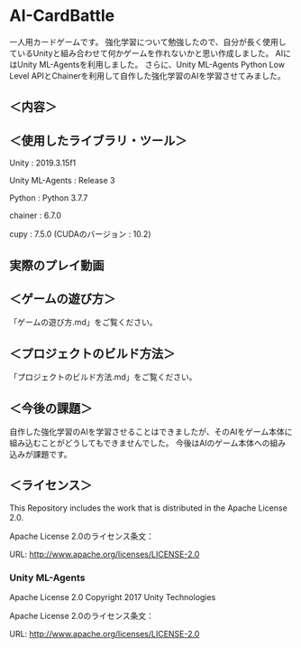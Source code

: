 # AI-CardBattle

一人用カードゲームです。
強化学習について勉強したので、自分が長く使用しているUnityと組み合わせて何かゲームを作れないかと思い作成しました。
AIにはUnity ML-Agentsを利用しました。
さらに、Unity ML-Agents Python Low Level APIとChainerを利用して自作した強化学習のAIを学習させてみました。

## ＜内容＞

## ＜使用したライブラリ・ツール＞

Unity : 2019.3.15f1 

Unity ML-Agents : Release 3  

Python : Python 3.7.7

chainer : 6.7.0

cupy : 7.5.0 (CUDAのバージョン : 10.2)

## 実際のプレイ動画

## ＜ゲームの遊び方＞

「ゲームの遊び方.md」をご覧ください。

## ＜プロジェクトのビルド方法＞

「プロジェクトのビルド方法.md」をご覧ください。

## ＜今後の課題＞

自作した強化学習のAIを学習させることはできましたが、そのAIをゲーム本体に組み込むことがどうしてもできませんでした。
今後はAIのゲーム本体への組み込みが課題です。

## ＜ライセンス＞

This Repository includes the work that is distributed in the Apache License 2.0.

Apache License 2.0のライセンス条文：

URL: http://www.apache.org/licenses/LICENSE-2.0

### Unity ML-Agents

Apache License 2.0
Copyright 2017 Unity Technologies

Apache License 2.0のライセンス条文：

URL: http://www.apache.org/licenses/LICENSE-2.0


